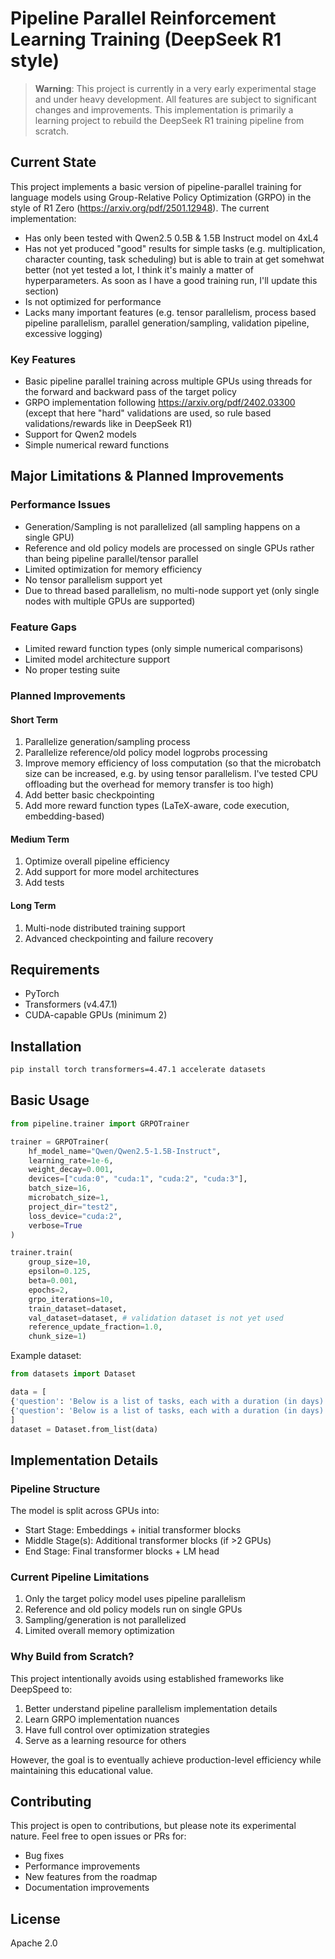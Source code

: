 # Pipeline Parallel Reinforcement Learning Training (DeepSeek R1 style)

> **Warning**: This project is currently in a very early experimental stage and under heavy development. All features are subject to significant changes and improvements. This implementation is primarily a learning project to rebuild the DeepSeek R1 training pipeline from scratch.

## Current State

This project implements a basic version of pipeline-parallel training for language models using Group-Relative Policy Optimization (GRPO) in the style of R1 Zero (https://arxiv.org/pdf/2501.12948). The current implementation:

- Has only been tested with Qwen2.5 0.5B & 1.5B Instruct model on 4xL4
- Has not yet produced "good" results for simple tasks (e.g. multiplication, character counting, task scheduling) but is able to train at get somehwat better (not yet tested a lot, I think it's mainly a matter of hyperparameters. As soon as I have a good training run, I'll update this section)
- Is not optimized for performance
- Lacks many important features (e.g. tensor parallelism, process based pipeline parallelism, parallel generation/sampling, validation pipeline, excessive logging)

### Key Features

- Basic pipeline parallel training across multiple GPUs using threads for the forward and backward pass of the target policy
- GRPO implementation following https://arxiv.org/pdf/2402.03300 (except that here "hard" validations are used, so rule based validations/rewards like in DeepSeek R1)
- Support for Qwen2 models
- Simple numerical reward functions

## Major Limitations & Planned Improvements

### Performance Issues
- Generation/Sampling is not parallelized (all sampling happens on a single GPU)
- Reference and old policy models are processed on single GPUs rather than being pipeline parallel/tensor parallel
- Limited optimization for memory efficiency
- No tensor parallelism support yet
- Due to thread based parallelism, no multi-node support yet (only single nodes with multiple GPUs are supported)

### Feature Gaps
- Limited reward function types (only simple numerical comparisons)
- Limited model architecture support
- No proper testing suite

### Planned Improvements

#### Short Term
1. Parallelize generation/sampling process
2. Parallelize reference/old policy model logprobs processing
3. Improve memory efficiency of loss computation (so that the microbatch size can be increased, e.g. by using tensor parallelism. I've tested CPU offloading but the overhead for memory transfer is too high)
4. Add better basic checkpointing
5. Add more reward function types (LaTeX-aware, code execution, embedding-based)

#### Medium Term
1. Optimize overall pipeline efficiency
2. Add support for more model architectures
3. Add tests

#### Long Term
1. Multi-node distributed training support
2. Advanced checkpointing and failure recovery

## Requirements

- PyTorch
- Transformers (v4.47.1)
- CUDA-capable GPUs (minimum 2)

## Installation

```bash
pip install torch transformers=4.47.1 accelerate datasets
```

## Basic Usage

```python
from pipeline.trainer import GRPOTrainer

trainer = GRPOTrainer(
    hf_model_name="Qwen/Qwen2.5-1.5B-Instruct",
    learning_rate=1e-6,
    weight_decay=0.001,
    devices=["cuda:0", "cuda:1", "cuda:2", "cuda:3"],
    batch_size=16,
    microbatch_size=1,
    project_dir="test2",
    loss_device="cuda:2",
    verbose=True
)

trainer.train(
    group_size=10,
    epsilon=0.125,
    beta=0.001,
    epochs=2,
    grpo_iterations=10,
    train_dataset=dataset, 
    val_dataset=dataset, # validation dataset is not yet used
    reference_update_fraction=1.0,
    chunk_size=1)
```

Example dataset:
```python
from datasets import Dataset

data = [
{'question': 'Below is a list of tasks, each with a duration (in days) and a set of prerequisite tasks. Tasks can only start once their prerequisites finish, but they can run in parallel if no dependencies are blocking them. What is the smallest total number of days required to complete every task?\nTasks:\nT0(duration=4, deps=[None])\nT1(duration=1, deps=[None])\nT2(duration=2, deps=[T0])\nT3(duration=10, deps=[T0])\n', 'answer': '14', 'verify_type': 'LAST_NUMBER'},
{'question': 'Below is a list of tasks, each with a duration (in days) and a set of prerequisite tasks. Tasks can only start once their prerequisites finish, but they can run in parallel if no dependencies are blocking them. What is the smallest total number of days required to complete every task?\nTasks:\nT0(duration=1, deps=[None])\nT1(duration=3, deps=[T0])\nT2(duration=2, deps=[T1, T0])\nT3(duration=5, deps=[None])\nT4(duration=10, deps=[T0, T1, T3, T2])\n', 'answer': '16', 'verify_type': 'LAST_NUMBER'},
]
dataset = Dataset.from_list(data)
```

## Implementation Details

### Pipeline Structure
The model is split across GPUs into:
- Start Stage: Embeddings + initial transformer blocks
- Middle Stage(s): Additional transformer blocks (if >2 GPUs)
- End Stage: Final transformer blocks + LM head

### Current Pipeline Limitations
1. Only the target policy model uses pipeline parallelism
2. Reference and old policy models run on single GPUs
3. Sampling/generation is not parallelized
4. Limited overall memory optimization

### Why Build from Scratch?
This project intentionally avoids using established frameworks like DeepSpeed to:
1. Better understand pipeline parallelism implementation details
2. Learn GRPO implementation nuances
3. Have full control over optimization strategies
4. Serve as a learning resource for others

However, the goal is to eventually achieve production-level efficiency while maintaining this educational value.

## Contributing

This project is open to contributions, but please note its experimental nature. Feel free to open issues or PRs for:
- Bug fixes
- Performance improvements
- New features from the roadmap
- Documentation improvements

## License

Apache 2.0